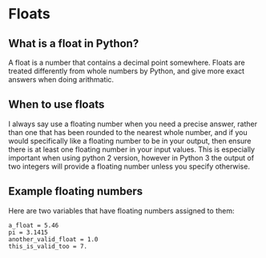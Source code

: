# Floats

## What is a float in Python?

A float is a number that contains a decimal point somewhere. Floats are treated differently from whole numbers by Python, and give more exact answers when doing arithmatic. 

## When to use floats

I always say use a floating number when you need a precise answer, rather than one that has been rounded to the nearest whole number, and if you would specifically like a floating number to be in your output, then ensure there is at least one floating number in your input values. This is especially important when using python 2 version, however in Python 3 the output of two integers will provide a floating number unless you specify otherwise.


## Example floating numbers

Here are two variables that have floating numbers assigned to them:

<pre><code>a_float = 5.46
pi = 3.1415
another_valid_float = 1.0
this_is_valid_too = 7.</code></pre>
